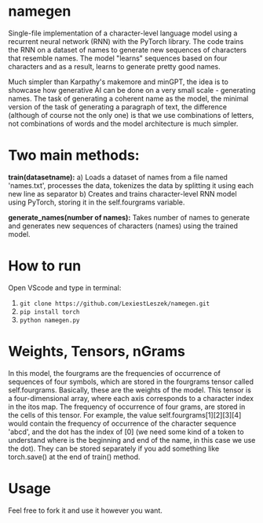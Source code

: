 # namegen
Single-file implementation of a character-level language model using a recurrent neural network (RNN) with the PyTorch library. The code trains the RNN on a dataset of names to generate new sequences of characters that resemble names. The model "learns" sequences based on four characters and as a result, learns to generate pretty good names.

Much simpler than Karpathy's makemore and minGPT, the idea is to showcase how generative AI can be done on a very small scale - generating names. The task of generating a coherent name as the model, the minimal version of the task of generating a paragraph of text, the difference (although of course not the only one) is that we use combinations of letters, not combinations of words and the model architecture is much simpler.

# Two main methods:
**train(datasetname):**
a) Loads a dataset of names from a file named 'names.txt', processes the data, tokenizes the data by splitting it using each new line as separator
b) Creates and trains character-level RNN model using PyTorch, storing it in the self.fourgrams variable.

**generate_names(number of names):**
Takes number of names to generate and generates new sequences of characters (names) using the trained model.

# How to run
Open VScode and type in terminal:
1. `git clone https://github.com/LexiestLeszek/namegen.git`
2. `pip install torch`
3. `python namegen.py`

# Weights, Tensors, nGrams
In this model, the fourgrams are the frequencies of occurrence of sequences of four symbols, which are stored in the fourgrams tensor called self.fourgrams. Basically, these are the weights of the model. This tensor is a four-dimensional array, where each axis corresponds to a character index in the itos map. The frequency of occurrence of four grams, are stored in the cells of this tensor. For example, the value self.fourgrams[1][2][3][4] would contain the frequency of occurrence of the character sequence 'abcd', and the dot has the index of [0] (we need some kind of a token to understand where is the beginning and end of the name, in this case we use the dot). They can be stored separately if you add something like torch.save() at the end of train() method.

# Usage
Feel free to fork it and use it however you want.
